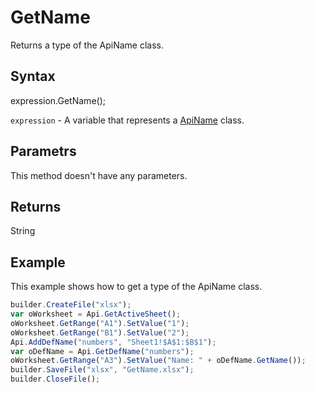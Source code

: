 # GetName

Returns a type of the ApiName class.

## Syntax

expression.GetName();

`expression` - A variable that represents a [ApiName](../ApiName.md) class.

## Parametrs

This method doesn't have any parameters.

## Returns

String

## Example

This example shows how to get a type of the ApiName class.

```javascript
builder.CreateFile("xlsx");
var oWorksheet = Api.GetActiveSheet();
oWorksheet.GetRange("A1").SetValue("1");
oWorksheet.GetRange("B1").SetValue("2");
Api.AddDefName("numbers", "Sheet1!$A$1:$B$1");
var oDefName = Api.GetDefName("numbers");
oWorksheet.GetRange("A3").SetValue("Name: " + oDefName.GetName());
builder.SaveFile("xlsx", "GetName.xlsx");
builder.CloseFile();
```